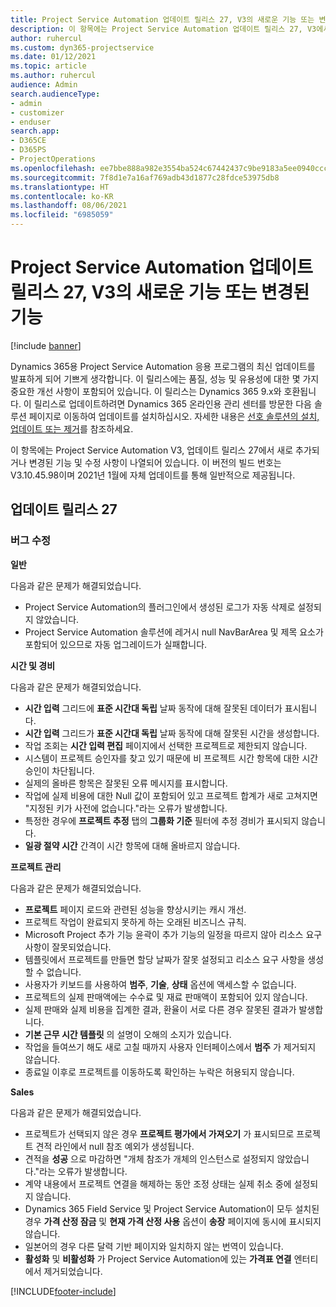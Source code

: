 ```yaml
---
title: Project Service Automation 업데이트 릴리스 27, V3의 새로운 기능 또는 변경된 기능
description: 이 항목에는 Project Service Automation 업데이트 릴리스 27, V3에서 사용할 수 있는 기능 및 수정 사항이 나열되어 있습니다.
author: ruhercul
ms.custom: dyn365-projectservice
ms.date: 01/12/2021
ms.topic: article
ms.author: ruhercul
audience: Admin
search.audienceType:
- admin
- customizer
- enduser
search.app:
- D365CE
- D365PS
- ProjectOperations
ms.openlocfilehash: ee7bbe888a982e3554ba524c67442437c9be9183a5ee0940ccc3261b4a4992e7
ms.sourcegitcommit: 7f8d1e7a16af769adb43d1877c28fdce53975db8
ms.translationtype: HT
ms.contentlocale: ko-KR
ms.lasthandoff: 08/06/2021
ms.locfileid: "6985059"
---
```

# <a name="whats-new-or-changed-in-project-service-automation-update-release-27-v3"></a>Project Service Automation 업데이트 릴리스 27, V3의 새로운 기능 또는 변경된 기능

[!include [banner](../includes/psa-now-project-operations.md)]

Dynamics 365용 Project Service Automation 응용 프로그램의 최신 업데이트를 발표하게 되어 기쁘게 생각합니다. 이 릴리스에는 품질, 성능 및 유용성에 대한 몇 가지 중요한 개선 사항이 포함되어 있습니다. 이 릴리스는 Dynamics 365 9.x와 호환됩니다. 이 릴리스로 업데이트하려면 Dynamics 365 온라인용 관리 센터를 방문한 다음 솔루션 페이지로 이동하여 업데이트를 설치하십시오. 자세한 내용은 [선호 솔루션의 설치, 업데이트 또는 제거](/power-platform/admin/install-remove-preferred-solution)를 참조하세요.

이 항목에는 Project Service Automation V3, 업데이트 릴리스 27에서 새로 추가되거나 변경된 기능 및 수정 사항이 나열되어 있습니다. 이 버전의 빌드 번호는 V3.10.45.98이며 2021년 1월에 자체 업데이트를 통해 일반적으로 제공됩니다.

## <a name="update-release-27"></a>업데이트 릴리스 27

### <a name="bug-fixes"></a>버그 수정

**일반**

다음과 같은 문제가 해결되었습니다.

- Project Service Automation의 플러그인에서 생성된 로그가 자동 삭제로 설정되지 않았습니다.
- Project Service Automation 솔루션에 레거시 null NavBarArea 및 제목 요소가 포함되어 있으므로 자동 업그레이드가 실패합니다.

**시간 및 경비**

다음과 같은 문제가 해결되었습니다.

- **시간 입력** 그리드에 **표준 시간대 독립** 날짜 동작에 대해 잘못된 데이터가 표시됩니다.
- **시간 입력** 그리드가 **표준 시간대 독립** 날짜 동작에 대해 잘못된 시간을 생성합니다.
- 작업 조회는 **시간 입력 편집** 페이지에서 선택한 프로젝트로 제한되지 않습니다.
- 시스템이 프로젝트 승인자를 찾고 있기 때문에 비 프로젝트 시간 항목에 대한 시간 승인이 차단됩니다.
- 실제의 올바른 항목은 잘못된 오류 메시지를 표시합니다.
- 작업에 실제 비용에 대한 Null 값이 포함되어 있고 프로젝트 합계가 새로 고쳐지면 "지정된 키가 사전에 없습니다."라는 오류가 발생합니다.
- 특정한 경우에 **프로젝트 추정** 탭의 **그룹화 기준** 필터에 추정 경비가 표시되지 않습니다.
- **일광 절약 시간** 간격이 시간 항목에 대해 올바르지 않습니다.

**프로젝트 관리**

다음과 같은 문제가 해결되었습니다.

- **프로젝트** 페이지 로드와 관련된 성능을 향상시키는 캐시 개선.
- 프로젝트 작업이 완료되지 못하게 하는 오래된 비즈니스 규칙.
- Microsoft Project 추가 기능 윤곽이 추가 기능의 일정을 따르지 않아 리소스 요구 사항이 잘못되었습니다.
- 템플릿에서 프로젝트를 만들면 할당 날짜가 잘못 설정되고 리소스 요구 사항을 생성할 수 없습니다.
- 사용자가 키보드를 사용하여 **범주**, **기술**, **상태** 옵션에 액세스할 수 없습니다.
- 프로젝트의 실제 판매액에는 수수료 및 재료 판매액이 포함되어 있지 않습니다.
- 실제 판매와 실제 비용을 집계한 결과, 환율이 서로 다른 경우 잘못된 결과가 발생합니다.
- **기본 근무 시간 템플릿** 의 설명이 오해의 소지가 있습니다.
- 작업을 들여쓰기 해도 새로 고칠 때까지 사용자 인터페이스에서 **범주** 가 제거되지 않습니다.
- 종료일 이후로 프로젝트를 이동하도록 확인하는 누락은 허용되지 않습니다.

**Sales**

다음과 같은 문제가 해결되었습니다.

- 프로젝트가 선택되지 않은 경우 **프로젝트 평가에서 가져오기** 가 표시되므로 프로젝트 견적 라인에서 null 참조 예외가 생성됩니다.
- 견적을 **성공** 으로 마감하면 "개체 참조가 개체의 인스턴스로 설정되지 않았습니다."라는 오류가 발생합니다.
- 계약 내용에서 프로젝트 연결을 해제하는 동안 조정 상태는 실제 취소 중에 설정되지 않습니다.
- Dynamics 365 Field Service 및 Project Service Automation이 모두 설치된 경우 **가격 산정 잠금** 및 **현재 가격 산정 사용** 옵션이 **송장** 페이지에 동시에 표시되지 않습니다.
- 일본어의 경우 다른 달력 기반 페이지와 일치하지 않는 번역이 있습니다.
- **활성화** 및 **비활성화** 가 Project Service Automation에 있는 **가격표 연결** 엔터티에서 제거되었습니다.


[!INCLUDE[footer-include](../includes/footer-banner.md)]